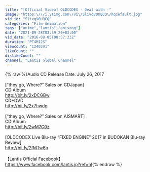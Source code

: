 ```yaml
---
title: "[Official Video] OLDCODEX - Deal with -"
image: "https:\/\/i.ytimg.com\/vi\/SlivqV0UQCQ\/hqdefault.jpg"
vid_id: "SlivqV0UQCQ"
categories: "Film-Animation"
tags: ["anime","lantis","anisong"]
date: "2021-09-28T03:59:20+03:00"
vid_date: "2016-08-05T08:57:33Z"
duration: "PT4M12S"
viewcount: "1240391"
likeCount: ""
dislikeCount: ""
channel: "Lantis Global Channel"
---
```

{% raw %}Audio CD Release Date: July 26, 2017<br /><br />[“they go, Where?” Sales on CDJapan]<br />CD Album<br /><a rel="nofollow" target="blank" href="http://bit.ly/2xDCGBw">http://bit.ly/2xDCGBw</a><br />CD+DVD<br /><a rel="nofollow" target="blank" href="http://bit.ly/2x7hwdp">http://bit.ly/2x7hwdp</a><br /><br />[“they go, Where?” Sales on A!SMART]<br />CD Album<br /><a rel="nofollow" target="blank" href="http://bit.ly/2wM7C0z">http://bit.ly/2wM7C0z</a><br /><br />[OLDCODEX Live Blu-ray “FIXED ENGINE” 2017 in BUDOKAN Blu-ray Review]<br /><a rel="nofollow" target="blank" href="http://bit.ly/2fMTw6n">http://bit.ly/2fMTw6n</a><br /><br />【Lantis Official Facebook】<br /><a rel="nofollow" target="blank" href="https://www.facebook.com/lantis.jp?ref=hl">https://www.facebook.com/lantis.jp?ref=hl</a>{% endraw %}
